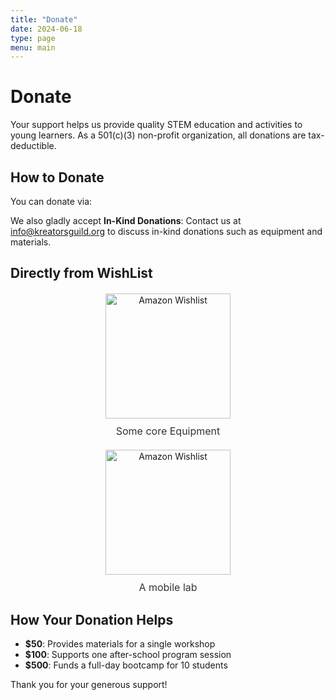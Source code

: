 ```yaml
---
title: "Donate"
date: 2024-06-18
type: page
menu: main
---
```


# Donate

Your support helps us provide quality STEM education and activities to young learners. As a 501(c)(3) non-profit organization, all donations are tax-deductible.

## How to Donate

You can donate via: <givebutter-widget id="j1zDoL"></givebutter-widget>


We also gladly accept **In-Kind Donations**: Contact us at [info@kreatorsguild.org](mailto:info@kreatorsguild.org) to discuss in-kind donations such as equipment and materials.

## Directly from WishList 

<!-- Wishlist Widget -->
<div style="text-align: center; margin: 20px;">
    <a href="https://a.co/ipkf2YO" target="_blank" style="text-decoration: none;">
        <img src="https://m.media-amazon.com/images/G/01/gc/designs/livepreview/amazon_dkblue_noto_email_v2016_us-main._CB468775337_.png" alt="Amazon Wishlist" style="width: 200px;">
        <div style="font-size: 16px; color: #333; margin-top: 10px;">Some core Equipment</div>
    </a>
</div>

<div style="text-align: center; margin: 20px;">
    <a href="https://a.co/g2e7pdD" target="_blank" style="text-decoration: none;">
        <img src="https://m.media-amazon.com/images/G/01/gc/designs/livepreview/amazon_dkblue_noto_email_v2016_us-main._CB468775337_.png" alt="Amazon Wishlist" style="width: 200px;">
        <div style="font-size: 16px; color: #333; margin-top: 10px;">A mobile lab</div>
    </a>
</div>

## How Your Donation Helps

- **$50**: Provides materials for a single workshop
- **$100**: Supports one after-school program session
- **$500**: Funds a full-day bootcamp for 10 students

Thank you for your generous support!


<script
  async
  src="https://widgets.givebutter.com/latest.umd.cjs?acct=8F9r0NpPw0UWgqUJ&p=other"
></script>
